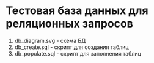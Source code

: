 # Тестовая база данных для реляционных запросов

1. db_diagram.svg - схема БД
2. db_create.sql - скрипт для создания таблиц
3. db_populate.sql - скрипт для заполнения таблиц
